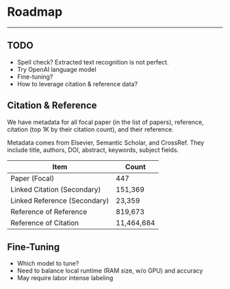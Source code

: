 # Roadmap

---

## TODO

* Spell check? Extracted text recognition is not perfect.
* Try OpenAI language model
* Fine-tuning?
* How to leverage citation & reference data?

## Citation & Reference

We have metadata for all focal paper (in the list of papers), reference, citation (top 1K by their citation count), and
their reference.

Metadata comes from Elsevier, Semantic Scholar, and CrossRef. They include title, authors, DOI, abstract, keywords,
subject fields.

| Item                         | Count      |
|------------------------------|------------|
| Paper (Focal)                | 447        | 
| Linked Citation (Secondary)  | 151,369    |
| Linked Reference (Secondary) | 23,359     |
| Reference of Reference       | 819,673    |
| Reference of Citation        | 11,464,684 |

## Fine-Tuning

* Which model to tune?
* Need to balance local runtime (RAM size, w/o GPU) and accuracy
* May require labor intense labeling
